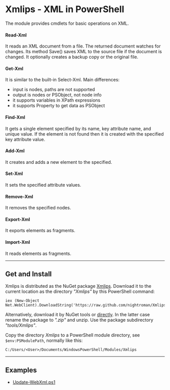
# Xmlips - XML in PowerShell

The module provides cmdlets for basic operations on XML.

#### Read-Xml

It reads an XML document from a file. The returned document watches for
changes. Its method Save() saves XML to the source file if the document
is changed. It optionally creates a backup copy or the original file.

#### Get-Xml

It is similar to the built-in Select-Xml. Main differences:

- input is nodes, paths are not supported
- output is nodes or PSObject, not node info
- it supports variables in XPath expressions
- it supports Property to get data as PSObject

#### Find-Xml

It gets a single element specified by its name, key attribute name, and
unique value. If the element is not found then it is created with the
specified key attribute value.

#### Add-Xml

It creates and adds a new element to the specified.

#### Set-Xml

It sets the specified attribute values.

#### Remove-Xml

It removes the specified nodes.

#### Export-Xml

It exports elements as fragments.

#### Import-Xml

It reads elements as fragments.

***
## Get and Install

Xmlips is distributed as the NuGet package [Xmlips](https://www.nuget.org/packages/Xmlips).
Download it to the current location as the directory *"Xmlips"* by this PowerShell command:

    iex (New-Object Net.WebClient).DownloadString('https://raw.github.com/nightroman/Xmlips/master/Download.ps1')

Alternatively, download it by NuGet tools or [directly](http://nuget.org/api/v2/package/Xmlips).
In the latter case rename the package to *".zip"* and unzip. Use the package
subdirectory *"tools/Xmlips"*.

Copy the directory *Xmlips* to a PowerShell module directory, see
`$env:PSModulePath`, normally like this:

    C:/Users/<User>/Documents/WindowsPowerShell/Modules/Xmlips

***
## Examples

- [Update-WebXml.ps1](https://raw.github.com/nightroman/Xmlips/master/Update-WebXml)
